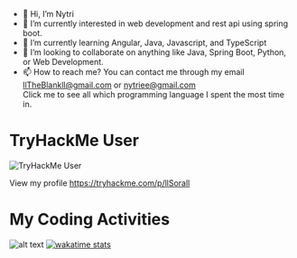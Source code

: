 - 👋 Hi, I’m Nytri
- 👀 I’m currently interested in web development and rest api using spring boot.
- 🌱 I’m currently learning Angular, Java, Javascript, and TypeScript
- 💞️ I’m looking to collaborate on anything like Java, Spring Boot, Python, or Web Development.
- 📫 How to reach me? You can contact me through my email llTheBlankll@gmail.com or nytriee@gmail.com<br>
Click me to see all which programming language I spent the most time in.<br>
# TryHackMe User
![TryHackMe User](https://tryhackme-badges.s3.amazonaws.com/llSorall.png)  

View my profile https://tryhackme.com/p/llSorall  
# My Coding Activities
![alt text](https://wakatime.com/share/@Nytri/277dd6c0-6118-460e-af0a-72b548ab17b0.png)
[![wakatime stats](https://github-readme-stats.vercel.app/api/wakatime?username=Nytri)](https://wakatime.com/@Nytri)

<!---
llTheBlankll/llTheBlankll is a ✨ special ✨ repository because its `README.md` (this file) appears on your GitHub profile.
You can click the Preview link to take a look at your changes.
--->
